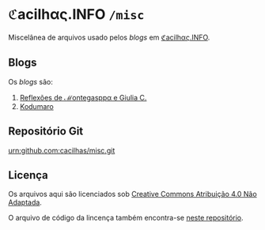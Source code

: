 # ℭacilhας.INFO `/misc`

Miscelânea de arquivos usado pelos *blogs* em
[ℭacilhας.INFO](http://cacilhas.info/).

## Blogs

Os *blogs* são:

1. [Reflexões de ℳontegasppα e Giulia C.](http://cacilhas.info/montegasppa/)
1. [Kodumaro](http://cacilhas.info/kodumaro/)

## Repositório Git

[urn:github.com:cacilhas/misc.git](https://github.com/cacilhas/misc)

## Licença

Os arquivos aqui são licenciados sob
[Creative Commons Atribuição 4.0 Não Adaptada](http://cacilhas.info/copying.html).

O arquivo de código da lincença também encontra-se
[neste repositório](http://cacilhas.info/misc/COPYING.md).
